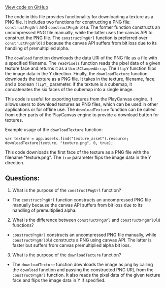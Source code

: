[View code on GitHub](https://github.com/playcanvas/engine/scripts/utils/download-texture.js)

The code in this file provides functionality for downloading a texture as a PNG file. It includes two functions for constructing a PNG file: `constructPngUrl` and `constructPngUrlOld`. The former function constructs an uncompressed PNG file manually, while the latter uses the canvas API to construct the PNG file. The `constructPngUrl` function is preferred over `constructPngUrlOld` because the canvas API suffers from bit loss due to its handling of premultiplied alpha. 

The `download` function downloads the data URI of the PNG file as a file with a specified filename. The `readPixels` function reads the pixel data of a given texture face and returns it as a `Uint8ClampedArray`. The `flipY` function flips the image data in the Y direction. Finally, the `downloadTexture` function downloads the texture as a PNG file. It takes in the texture, filename, face, and a boolean `flipY_` parameter. If the texture is a cubemap, it concatenates the six faces of the cubemap into a single image. 

This code is useful for exporting textures from the PlayCanvas engine. It allows users to download textures as PNG files, which can be used in other applications or for offline use. The `downloadTexture` function can be called from other parts of the PlayCanvas engine to provide a download button for textures. 

Example usage of the `downloadTexture` function:
```
var texture = app.assets.find("texture_asset").resource;
downloadTexture(texture, "texture.png", 0, true);
```
This code downloads the first face of the texture as a PNG file with the filename "texture.png". The `true` parameter flips the image data in the Y direction.
## Questions: 
 1. What is the purpose of the `constructPngUrl` function?
- The `constructPngUrl` function constructs an uncompressed PNG file manually because the canvas API suffers from bit loss due to its handling of premultiplied alpha.

2. What is the difference between `constructPngUrl` and `constructPngUrlOld` functions?
- `constructPngUrl` constructs an uncompressed PNG file manually, while `constructPngUrlOld` constructs a PNG using canvas API. The latter is faster but suffers from canvas premultiplied alpha bit loss.

3. What is the purpose of the `downloadTexture` function?
- The `downloadTexture` function downloads the image as png by calling the `download` function and passing the constructed PNG URL from the `constructPngUrl` function. It also reads the pixel data of the given texture face and flips the image data in Y if specified.